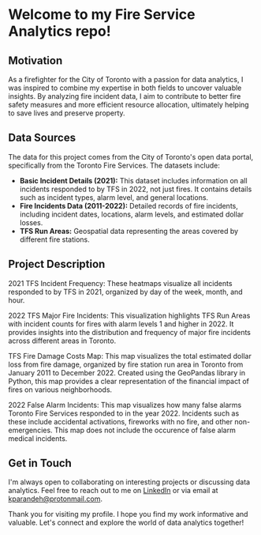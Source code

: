 # Welcome to my Fire Service Analytics repo!

## Motivation

As a firefighter for the City of Toronto with a passion for data analytics, I was inspired to combine my expertise in both fields to uncover valuable insights. By analyzing fire incident data, I aim to contribute to better fire safety measures and more efficient resource allocation, ultimately helping to save lives and preserve property.

## Data Sources

The data for this project comes from the City of Toronto's open data portal, specifically from the Toronto Fire Services. The datasets include:
- **Basic Incident Details (2021):** This dataset includes information on all incidents responded to by TFS in 2022, not just fires. It contains details such as incident types, alarm level, and general locations.
- **Fire Incidents Data (2011-2022):** Detailed records of fire incidents, including incident dates, locations, alarm levels, and estimated dollar losses.
- **TFS Run Areas:** Geospatial data representing the areas covered by different fire stations.

## Project Description

2021 TFS Incident Frequency: These heatmaps visualize all incidents responded to by TFS in 2021, organized by day of the week, month, and hour.

2022 TFS Major Fire Incidents: This visualization highlights TFS Run Areas with incident counts for fires with alarm levels 1 and higher in 2022. It provides insights into the distribution and frequency of major fire incidents across different areas in Toronto.

TFS Fire Damage Costs Map: This map visualizes the total estimated dollar loss from fire damage, organized by fire station run area in Toronto from January 2011 to December 2022. Created using the GeoPandas library in Python, this map provides a clear representation of the financial impact of fires on various neighborhoods.

2022 False Alarm Incidents: This map visualizes how many false alarms Toronto Fire Services responded to in the year 2022. Incidents such as these include accidental activations, fireworks with no fire, and other non-emergencies. This map does not include the occurence of false alarm medical incidents.

## Get in Touch

I'm always open to collaborating on interesting projects or discussing data analytics. Feel free to reach out to me on [LinkedIn](https://www.linkedin.com/in/kparandeh/) or via email at [kparandeh@protonmail.com](mailto:kparandeh@protonmail.com).

Thank you for visiting my profile. I hope you find my work informative and valuable. Let's connect and explore the world of data analytics together!

